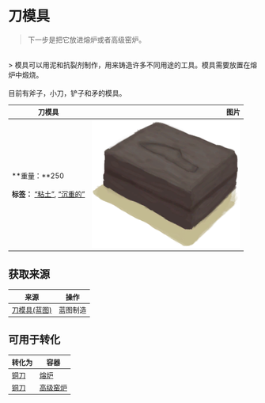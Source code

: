 # 刀模具  
> 下一步是把它放进熔炉或者高级窑炉。  
<br>  
> 模具可以用泥和抗裂剂制作，用来铸造许多不同用途的工具。模具需要放置在熔炉中煅烧。<br><br>目前有斧子，小刀，铲子和矛的模具。  
  
  刀模具  |   图片   
 ----  |  ----:   
 **重量：**250<br><br>**标签：**	[“粘土”](tag_Clay.md), [“沉重的”](tag_Heavy.md)  |  <img decoding="async" src="Sprite/MoldKnife.png" href="a.md" style="max-width:300px;max-height:300px;">   
  
## 获取来源  
来源  |  操作  
----  |  ----  
[刀模具(蓝图)](Bp_MoldKnife.md)  |  蓝图制造  
## 可用于转化  
转化为  |  容器  
----  |  ----  
[铜刀](KnifeCopper.md)  |  [熔炉](Forge.md)  
[铜刀](KnifeCopper.md)  |  [高级窑炉](KilnAdvanced.md)  


<script>document.title="刀模具 - 卡牌生存百科 Card Survival Wiki";</script>